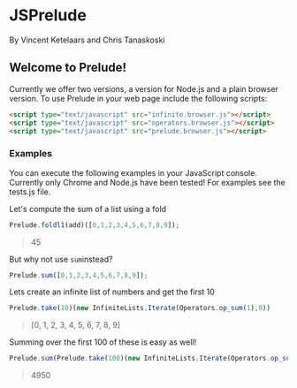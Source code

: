JSPrelude
=========

By Vincent Ketelaars and Chris Tanaskoski

Welcome to Prelude!
-------------------
Currently we offer two versions, a version for Node.js and a plain browser version. To
use Prelude in your web page include the following scripts:

```html
<script type="text/javascript" src="infinite.browser.js"></script>
<script type="text/javascript" src="operators.browser.js"></script>
<script type="text/javascript" src="prelude.browser.js"></script>
```



### Examples
You can execute the following examples in your JavaScript console. Currently only 
Chrome and Node.js have been tested! For examples see the tests.js file.


Let's compute the sum of a list using a fold
```javascript
Prelude.foldl1(add)([0,1,2,3,4,5,6,7,8,9]);
```
> 45

But why not use `sum`instead?
```javascript
Prelude.sum([0,1,2,3,4,5,6,7,8,9]);
````

Lets create an infinite list of numbers and get the first 10
```javascript
Prelude.take(10)(new InfiniteLists.Iterate(Operators.op_sum(1),0))
```
> [0, 1, 2, 3, 4, 5, 6, 7, 8, 9]

Summing over the first 100 of these is easy as well!
```javascript
Prelude.sum(Prelude.take(100)(new InfiniteLists.Iterate(Operators.op_sum(1),0)))
```
> 4950